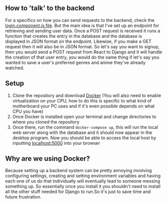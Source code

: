 ## How to 'talk' to the backend
For a specifics on how you can send requests to the backend, check the [login.component.js file](https://github.com/Deondrede/AniRec/blob/Backend/anirec/src/components/landing_page/login.component.js). But the main idea is that I've set up an endpoint for retrieving and sending user data. Once a POST request is received it runs a function that creates the entry in the database and the database is displayed in JSON format on the endpoint. Likewise, if you make a GET request then it will also be in JSON format. So let's say you want to signup, then you would send a POST request from React to Django and it will handle the creation of that user entry, you would do the same thing if let's say you wanted to save a user's preferred genres and anime they've already watched. 
## Setup
1. Clone the repository and download [Docker](https://www.docker.com/get-started) (You will also need to enable virtualization on your CPU, how to do this is specific to what kind of motherboard your PC uses and if it's even possible depends on what CPU you have)
2. Once Docker is installed open your terminal and change directories to where you cloned the repository
3. Once there, run the command `docker-compose up`, this will run the local web server along with the database and it should now appear in the desktop program. Now you should be able to access the local host by inputting [localhost:5000](http://localhost:5000) into your browser
## Why are we using Docker?
Because setting up a backend system can be pretty annoying involving configuring settings, creating and setting environment variables and having each one of us do that individually will eventually lead to someone messing something up. So essentially once you install it you shouldn't need to install all the other stuff needed for Django to run.So it's just to save time and future frustration.
